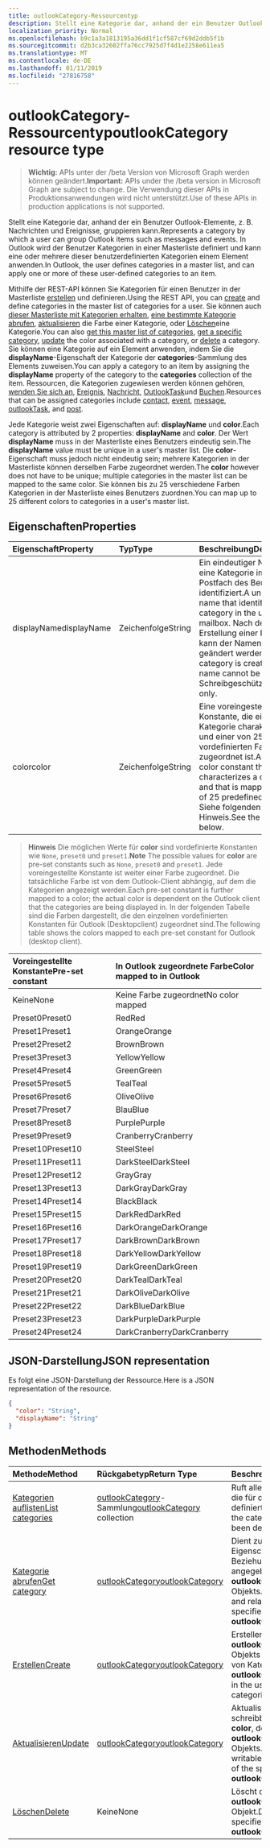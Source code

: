 ```yaml
---
title: outlookCategory-Ressourcentyp
description: Stellt eine Kategorie dar, anhand der ein Benutzer Outlook-Elemente, z. B. Nachrichten und Ereignisse, gruppieren kann. In Outlook der Benutzer Kategorien in einer Masterliste definiert und kann eine oder mehrere der folgenden benutzerdefinierten anwenden
localization_priority: Normal
ms.openlocfilehash: b9c1a3a1813195a36dd1f1cf587cf69d2ddb5f1b
ms.sourcegitcommit: d2b3ca32602ffa76cc7925d7f4d1e2258e611ea5
ms.translationtype: MT
ms.contentlocale: de-DE
ms.lasthandoff: 01/11/2019
ms.locfileid: "27816758"
---
```

# <a name="outlookcategory-resource-type"></a><span data-ttu-id="90720-104">outlookCategory-Ressourcentyp</span><span class="sxs-lookup"><span data-stu-id="90720-104">outlookCategory resource type</span></span>

> <span data-ttu-id="90720-105">**Wichtig:** APIs unter der /beta Version von Microsoft Graph werden können geändert.</span><span class="sxs-lookup"><span data-stu-id="90720-105">**Important:** APIs under the /beta version in Microsoft Graph are subject to change.</span></span> <span data-ttu-id="90720-106">Die Verwendung dieser APIs in Produktionsanwendungen wird nicht unterstützt.</span><span class="sxs-lookup"><span data-stu-id="90720-106">Use of these APIs in production applications is not supported.</span></span>

<span data-ttu-id="90720-107">Stellt eine Kategorie dar, anhand der ein Benutzer Outlook-Elemente, z. B. Nachrichten und Ereignisse, gruppieren kann.</span><span class="sxs-lookup"><span data-stu-id="90720-107">Represents a category by which a user can group Outlook items such as messages and events.</span></span> <span data-ttu-id="90720-108">In Outlook wird der Benutzer Kategorien in einer Masterliste definiert und kann eine oder mehrere dieser benutzerdefinierten Kategorien einem Element anwenden.</span><span class="sxs-lookup"><span data-stu-id="90720-108">In Outlook, the user defines categories in a master list, and can apply one or more of these user-defined categories to an item.</span></span> 

<span data-ttu-id="90720-109">Mithilfe der REST-API können Sie Kategorien für einen Benutzer in der Masterliste [erstellen](../api/outlookuser-post-mastercategories.md) und definieren.</span><span class="sxs-lookup"><span data-stu-id="90720-109">Using the REST API, you can [create](../api/outlookuser-post-mastercategories.md) and define categories in the master list of categories for a user.</span></span> <span data-ttu-id="90720-110">Sie können auch [dieser Masterliste mit Kategorien erhalten](../api/outlookuser-list-mastercategories.md), [eine bestimmte Kategorie abrufen](../api/outlookcategory-get.md), [aktualisieren](../api/outlookcategory-update.md) die Farbe einer Kategorie, oder [Löschen](../api/outlookcategory-delete.md)eine Kategorie.</span><span class="sxs-lookup"><span data-stu-id="90720-110">You can also [get this master list of categories](../api/outlookuser-list-mastercategories.md), [get a specific category](../api/outlookcategory-get.md), [update](../api/outlookcategory-update.md) the color associated with a category, or [delete](../api/outlookcategory-delete.md) a category.</span></span> <span data-ttu-id="90720-111">Sie können eine Kategorie auf ein Element anwenden, indem Sie die **displayName**-Eigenschaft der Kategorie der **categories**-Sammlung des Elements zuweisen.</span><span class="sxs-lookup"><span data-stu-id="90720-111">You can apply a category to an item by assigning the **displayName** property of the category to the **categories** collection of the item.</span></span>
<span data-ttu-id="90720-112">Ressourcen, die Kategorien zugewiesen werden können gehören, [wenden Sie sich an](contact.md), [Ereignis](event.md), [Nachricht](message.md), [OutlookTask](outlooktask.md)und [Buchen](post.md).</span><span class="sxs-lookup"><span data-stu-id="90720-112">Resources that can be assigned categories include [contact](contact.md), [event](event.md), [message](message.md), [outlookTask](outlooktask.md), and [post](post.md).</span></span>   

<span data-ttu-id="90720-113">Jede Kategorie weist zwei Eigenschaften auf: **displayName** und **color**.</span><span class="sxs-lookup"><span data-stu-id="90720-113">Each category is attributed by 2 properties: **displayName** and **color**.</span></span> <span data-ttu-id="90720-114">Der Wert **displayName** muss in der Masterliste eines Benutzers eindeutig sein.</span><span class="sxs-lookup"><span data-stu-id="90720-114">The **displayName** value must be unique in a user's master list.</span></span> <span data-ttu-id="90720-115">Die **color**-Eigenschaft muss jedoch nicht eindeutig sein; mehrere Kategorien in der Masterliste können derselben Farbe zugeordnet werden.</span><span class="sxs-lookup"><span data-stu-id="90720-115">The **color** however does not have to be unique; multiple categories in the master list can be mapped to the same color.</span></span> <span data-ttu-id="90720-116">Sie können bis zu 25 verschiedene Farben Kategorien in der Masterliste eines Benutzers zuordnen.</span><span class="sxs-lookup"><span data-stu-id="90720-116">You can map up to 25 different colors to categories in a user's master list.</span></span>

## <a name="properties"></a><span data-ttu-id="90720-117">Eigenschaften</span><span class="sxs-lookup"><span data-stu-id="90720-117">Properties</span></span>
| <span data-ttu-id="90720-118">Eigenschaft</span><span class="sxs-lookup"><span data-stu-id="90720-118">Property</span></span>     | <span data-ttu-id="90720-119">Typ</span><span class="sxs-lookup"><span data-stu-id="90720-119">Type</span></span>   |<span data-ttu-id="90720-120">Beschreibung</span><span class="sxs-lookup"><span data-stu-id="90720-120">Description</span></span>|
|:---------------|:--------|:----------|
|<span data-ttu-id="90720-121">displayName</span><span class="sxs-lookup"><span data-stu-id="90720-121">displayName</span></span>|<span data-ttu-id="90720-122">Zeichenfolge</span><span class="sxs-lookup"><span data-stu-id="90720-122">String</span></span>|<span data-ttu-id="90720-123">Ein eindeutiger Name, der eine Kategorie im Postfach des Benutzers identifiziert.</span><span class="sxs-lookup"><span data-stu-id="90720-123">A unique name that identifies a category in the user's mailbox.</span></span> <span data-ttu-id="90720-124">Nach der Erstellung einer Kategorie kann der Namen nicht geändert werden.</span><span class="sxs-lookup"><span data-stu-id="90720-124">After a category is created, the name cannot be changed.</span></span> <span data-ttu-id="90720-125">Schreibgeschützt.</span><span class="sxs-lookup"><span data-stu-id="90720-125">Read-only.</span></span>|
|<span data-ttu-id="90720-126">color</span><span class="sxs-lookup"><span data-stu-id="90720-126">color</span></span>|<span data-ttu-id="90720-127">Zeichenfolge</span><span class="sxs-lookup"><span data-stu-id="90720-127">String</span></span>|<span data-ttu-id="90720-128">Eine voreingestellte Konstante, die eine Kategorie charakterisiert und einer von 25 vordefinierten Farben zugeordnet ist.</span><span class="sxs-lookup"><span data-stu-id="90720-128">A pre-set color constant that characterizes a category, and that is mapped to one of 25 predefined colors.</span></span> <span data-ttu-id="90720-129">Siehe folgenden Hinweis.</span><span class="sxs-lookup"><span data-stu-id="90720-129">See the note below.</span></span> |

> <span data-ttu-id="90720-130">**Hinweis** Die möglichen Werte für **color** sind vordefinierte Konstanten wie `None`, `preset0` und `preset1`.</span><span class="sxs-lookup"><span data-stu-id="90720-130">**Note** The possible values for **color** are pre-set constants such as `None`, `preset0` and `preset1`.</span></span> <span data-ttu-id="90720-131">Jede voreingestellte Konstante ist weiter einer Farbe zugeordnet. Die tatsächliche Farbe ist von dem Outlook-Client abhängig, auf dem die Kategorien angezeigt werden.</span><span class="sxs-lookup"><span data-stu-id="90720-131">Each pre-set constant is further mapped to a color; the actual color is dependent on the Outlook client that the categories are being displayed in.</span></span> <span data-ttu-id="90720-132">In der folgenden Tabelle sind die Farben dargestellt, die den einzelnen vordefinierten Konstanten für Outlook (Desktopclient) zugeordnet sind.</span><span class="sxs-lookup"><span data-stu-id="90720-132">The following table shows the colors mapped to each pre-set constant for Outlook (desktop client).</span></span> 


| <span data-ttu-id="90720-133">Voreingestellte Konstante</span><span class="sxs-lookup"><span data-stu-id="90720-133">Pre-set constant</span></span>  | <span data-ttu-id="90720-134">In Outlook zugeordnete Farbe</span><span class="sxs-lookup"><span data-stu-id="90720-134">Color mapped to in Outlook</span></span> |
|:---------------|:--------|
| <span data-ttu-id="90720-135">Keine</span><span class="sxs-lookup"><span data-stu-id="90720-135">None</span></span> | <span data-ttu-id="90720-136">Keine Farbe zugeordnet</span><span class="sxs-lookup"><span data-stu-id="90720-136">No color mapped</span></span> |
| <span data-ttu-id="90720-137">Preset0</span><span class="sxs-lookup"><span data-stu-id="90720-137">Preset0</span></span> | <span data-ttu-id="90720-138">Red</span><span class="sxs-lookup"><span data-stu-id="90720-138">Red</span></span> |
| <span data-ttu-id="90720-139">Preset1</span><span class="sxs-lookup"><span data-stu-id="90720-139">Preset1</span></span> | <span data-ttu-id="90720-140">Orange</span><span class="sxs-lookup"><span data-stu-id="90720-140">Orange</span></span> |
| <span data-ttu-id="90720-141">Preset2</span><span class="sxs-lookup"><span data-stu-id="90720-141">Preset2</span></span> | <span data-ttu-id="90720-142">Brown</span><span class="sxs-lookup"><span data-stu-id="90720-142">Brown</span></span> |
| <span data-ttu-id="90720-143">Preset3</span><span class="sxs-lookup"><span data-stu-id="90720-143">Preset3</span></span> | <span data-ttu-id="90720-144">Yellow</span><span class="sxs-lookup"><span data-stu-id="90720-144">Yellow</span></span> |
| <span data-ttu-id="90720-145">Preset4</span><span class="sxs-lookup"><span data-stu-id="90720-145">Preset4</span></span> | <span data-ttu-id="90720-146">Green</span><span class="sxs-lookup"><span data-stu-id="90720-146">Green</span></span> |
| <span data-ttu-id="90720-147">Preset5</span><span class="sxs-lookup"><span data-stu-id="90720-147">Preset5</span></span> | <span data-ttu-id="90720-148">Teal</span><span class="sxs-lookup"><span data-stu-id="90720-148">Teal</span></span> |
| <span data-ttu-id="90720-149">Preset6</span><span class="sxs-lookup"><span data-stu-id="90720-149">Preset6</span></span> | <span data-ttu-id="90720-150">Olive</span><span class="sxs-lookup"><span data-stu-id="90720-150">Olive</span></span> |
| <span data-ttu-id="90720-151">Preset7</span><span class="sxs-lookup"><span data-stu-id="90720-151">Preset7</span></span> | <span data-ttu-id="90720-152">Blau</span><span class="sxs-lookup"><span data-stu-id="90720-152">Blue</span></span> |
| <span data-ttu-id="90720-153">Preset8</span><span class="sxs-lookup"><span data-stu-id="90720-153">Preset8</span></span> | <span data-ttu-id="90720-154">Purple</span><span class="sxs-lookup"><span data-stu-id="90720-154">Purple</span></span> |
| <span data-ttu-id="90720-155">Preset9</span><span class="sxs-lookup"><span data-stu-id="90720-155">Preset9</span></span> | <span data-ttu-id="90720-156">Cranberry</span><span class="sxs-lookup"><span data-stu-id="90720-156">Cranberry</span></span> |
| <span data-ttu-id="90720-157">Preset10</span><span class="sxs-lookup"><span data-stu-id="90720-157">Preset10</span></span> | <span data-ttu-id="90720-158">Steel</span><span class="sxs-lookup"><span data-stu-id="90720-158">Steel</span></span> |
| <span data-ttu-id="90720-159">Preset11</span><span class="sxs-lookup"><span data-stu-id="90720-159">Preset11</span></span> | <span data-ttu-id="90720-160">DarkSteel</span><span class="sxs-lookup"><span data-stu-id="90720-160">DarkSteel</span></span> |
| <span data-ttu-id="90720-161">Preset12</span><span class="sxs-lookup"><span data-stu-id="90720-161">Preset12</span></span> | <span data-ttu-id="90720-162">Gray</span><span class="sxs-lookup"><span data-stu-id="90720-162">Gray</span></span> |
| <span data-ttu-id="90720-163">Preset13</span><span class="sxs-lookup"><span data-stu-id="90720-163">Preset13</span></span> | <span data-ttu-id="90720-164">DarkGray</span><span class="sxs-lookup"><span data-stu-id="90720-164">DarkGray</span></span> |
| <span data-ttu-id="90720-165">Preset14</span><span class="sxs-lookup"><span data-stu-id="90720-165">Preset14</span></span> | <span data-ttu-id="90720-166">Black</span><span class="sxs-lookup"><span data-stu-id="90720-166">Black</span></span> |
| <span data-ttu-id="90720-167">Preset15</span><span class="sxs-lookup"><span data-stu-id="90720-167">Preset15</span></span> | <span data-ttu-id="90720-168">DarkRed</span><span class="sxs-lookup"><span data-stu-id="90720-168">DarkRed</span></span> |
| <span data-ttu-id="90720-169">Preset16</span><span class="sxs-lookup"><span data-stu-id="90720-169">Preset16</span></span> | <span data-ttu-id="90720-170">DarkOrange</span><span class="sxs-lookup"><span data-stu-id="90720-170">DarkOrange</span></span> |
| <span data-ttu-id="90720-171">Preset17</span><span class="sxs-lookup"><span data-stu-id="90720-171">Preset17</span></span> | <span data-ttu-id="90720-172">DarkBrown</span><span class="sxs-lookup"><span data-stu-id="90720-172">DarkBrown</span></span> |
| <span data-ttu-id="90720-173">Preset18</span><span class="sxs-lookup"><span data-stu-id="90720-173">Preset18</span></span> | <span data-ttu-id="90720-174">DarkYellow</span><span class="sxs-lookup"><span data-stu-id="90720-174">DarkYellow</span></span> |
| <span data-ttu-id="90720-175">Preset19</span><span class="sxs-lookup"><span data-stu-id="90720-175">Preset19</span></span> | <span data-ttu-id="90720-176">DarkGreen</span><span class="sxs-lookup"><span data-stu-id="90720-176">DarkGreen</span></span> |
| <span data-ttu-id="90720-177">Preset20</span><span class="sxs-lookup"><span data-stu-id="90720-177">Preset20</span></span> | <span data-ttu-id="90720-178">DarkTeal</span><span class="sxs-lookup"><span data-stu-id="90720-178">DarkTeal</span></span> |
| <span data-ttu-id="90720-179">Preset21</span><span class="sxs-lookup"><span data-stu-id="90720-179">Preset21</span></span> | <span data-ttu-id="90720-180">DarkOlive</span><span class="sxs-lookup"><span data-stu-id="90720-180">DarkOlive</span></span> |
| <span data-ttu-id="90720-181">Preset22</span><span class="sxs-lookup"><span data-stu-id="90720-181">Preset22</span></span> | <span data-ttu-id="90720-182">DarkBlue</span><span class="sxs-lookup"><span data-stu-id="90720-182">DarkBlue</span></span> |
| <span data-ttu-id="90720-183">Preset23</span><span class="sxs-lookup"><span data-stu-id="90720-183">Preset23</span></span> | <span data-ttu-id="90720-184">DarkPurple</span><span class="sxs-lookup"><span data-stu-id="90720-184">DarkPurple</span></span> |
| <span data-ttu-id="90720-185">Preset24</span><span class="sxs-lookup"><span data-stu-id="90720-185">Preset24</span></span> | <span data-ttu-id="90720-186">DarkCranberry</span><span class="sxs-lookup"><span data-stu-id="90720-186">DarkCranberry</span></span> |

## <a name="json-representation"></a><span data-ttu-id="90720-187">JSON-Darstellung</span><span class="sxs-lookup"><span data-stu-id="90720-187">JSON representation</span></span>
<span data-ttu-id="90720-188">Es folgt eine JSON-Darstellung der Ressource.</span><span class="sxs-lookup"><span data-stu-id="90720-188">Here is a JSON representation of the resource.</span></span>

<!-- {
  "blockType": "resource",
  "optionalProperties": [

  ],
  "@odata.type": "microsoft.graph.outlookCategory"
}-->

```json
{
  "color": "String",
  "displayName": "String"
}

```

## <a name="methods"></a><span data-ttu-id="90720-189">Methoden</span><span class="sxs-lookup"><span data-stu-id="90720-189">Methods</span></span>
| <span data-ttu-id="90720-190">Methode</span><span class="sxs-lookup"><span data-stu-id="90720-190">Method</span></span>           | <span data-ttu-id="90720-191">Rückgabetyp</span><span class="sxs-lookup"><span data-stu-id="90720-191">Return Type</span></span>    |<span data-ttu-id="90720-192">Beschreibung</span><span class="sxs-lookup"><span data-stu-id="90720-192">Description</span></span>|
|:---------------|:--------|:----------|
|[<span data-ttu-id="90720-193">Kategorien auflisten</span><span class="sxs-lookup"><span data-stu-id="90720-193">List categories</span></span>](../api/outlookuser-list-mastercategories.md) | <span data-ttu-id="90720-194">[outlookCategory](../resources/outlookcategory.md)-Sammlung</span><span class="sxs-lookup"><span data-stu-id="90720-194">[outlookCategory](../resources/outlookcategory.md) collection</span></span> |<span data-ttu-id="90720-195">Ruft alle Kategorien ab, die für den Benutzer definiert wurden.</span><span class="sxs-lookup"><span data-stu-id="90720-195">Get all the categories that have been defined for the user.</span></span>|
|[<span data-ttu-id="90720-196">Kategorie abrufen</span><span class="sxs-lookup"><span data-stu-id="90720-196">Get category</span></span>](../api/outlookcategory-get.md) | [<span data-ttu-id="90720-197">outlookCategory</span><span class="sxs-lookup"><span data-stu-id="90720-197">outlookCategory</span></span>](../resources/outlookcategory.md) |<span data-ttu-id="90720-198">Dient zum Abrufen der Eigenschaften und Beziehungen des angegebenen **outlookCategory**-Objekts.</span><span class="sxs-lookup"><span data-stu-id="90720-198">Get the properties and relationships of the specified **outlookCategory** object.</span></span>|
|[<span data-ttu-id="90720-199">Erstellen</span><span class="sxs-lookup"><span data-stu-id="90720-199">Create</span></span>](../api/outlookuser-post-mastercategories.md) | [<span data-ttu-id="90720-200">outlookCategory</span><span class="sxs-lookup"><span data-stu-id="90720-200">outlookCategory</span></span>](../resources/outlookcategory.md) |<span data-ttu-id="90720-201">Erstellen eines **outlookCategory**-Objekts in der Masterliste von Kategorien.</span><span class="sxs-lookup"><span data-stu-id="90720-201">Create an **outlookCategory** object in the user's master list of categories.</span></span>|
|[<span data-ttu-id="90720-202">Aktualisieren</span><span class="sxs-lookup"><span data-stu-id="90720-202">Update</span></span>](../api/outlookcategory-update.md) | [<span data-ttu-id="90720-203">outlookCategory</span><span class="sxs-lookup"><span data-stu-id="90720-203">outlookCategory</span></span>](../resources/outlookcategory.md) |<span data-ttu-id="90720-204">Aktualisieren Sie die schreibbare Eigenschaft, **color**, des angegebenen **outlookCategory**-Objekts.</span><span class="sxs-lookup"><span data-stu-id="90720-204">Update the writable property, **color**, of the specified **outlookCategory** object.</span></span> |
|[<span data-ttu-id="90720-205">Löschen</span><span class="sxs-lookup"><span data-stu-id="90720-205">Delete</span></span>](../api/outlookcategory-delete.md) | <span data-ttu-id="90720-206">Keine</span><span class="sxs-lookup"><span data-stu-id="90720-206">None</span></span> |<span data-ttu-id="90720-207">Löscht das angegebene **outlookCategory**-Objekt.</span><span class="sxs-lookup"><span data-stu-id="90720-207">Delete the specified **outlookCategory** object.</span></span> |


<!-- uuid: 8fcb5dbc-d5aa-4681-8e31-b001d5168d79
2015-10-25 14:57:30 UTC -->
<!-- {
  "type": "#page.annotation",
  "description": "outlookCategory resource",
  "keywords": "",
  "section": "documentation",
  "suppressions": [
      "Warning: /api-reference/beta/resources/outlookcategory.md:
      Failed to parse any rows out of table with headers: |Pre-set constant|Color mapped to in Outlook|"
  ],
  "tocPath": ""
}-->
 
